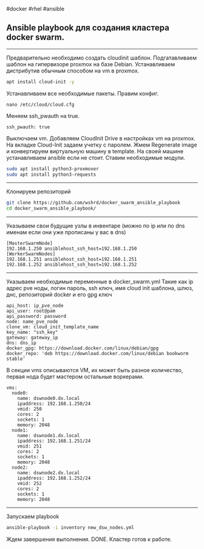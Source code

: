 #docker #rhel #ansible

## Ansible playbook для создания кластера docker swarm.
***
Предварительно необходимо создать cloudinit шаблон.
Подгатавливаем шаблон на гипервизоре proxmox на базе Debian.
Устанавливаем дистрибутив обычным способом на vm в proxmox.
```bash
apt install cloud-init -y
```
Устанавливаем все необходимые пакеты.
Правим конфиг.
```
nano /etc/cloud/cloud.cfg
```
Меняем ssh_pwauth на true.
```
ssh_pwauth: true
```
Выключаем vm. Добавляем CloudInit Drive в настройках vm на proxmox.
На вкладке Cloud-Init задаем учетку с паролем.
Жмем Regenerate image и конвертируем виртуальную машину в template.
На своей машине устанавливаем ansible если не стоит.
Ставим необходимые модули.
```bash
sudo apt install python3-proxmoxer
sudo apt install python3-requests
```
***
Клонируем репозиторий 
```bash
git clone https://github.com/wshrd/docker_swarm_ansible_playbook
cd docker_swarm_ansible_playbook/
```
***
Указываем свои будущие узлы в инвентаре (можно по ip или по dns именам если они уже прописаны у вас в dns)
```
[MasterSwarmNode]
192.168.1.250 ansiblehost_ssh_host=192.168.1.250
[WorkerSwarmNodes]
192.168.1.251 ansiblehost_ssh_host=192.168.1.251
192.168.1.252 ansiblehost_ssh_host=192.168.1.252
```
***
Указываем необходимые переменные в docker_swarm.yml
Такие как ip адрес pve ноды, логин пароль, ssh ключ, имя cloud init шаблона, шлюз, днс, репозиторий docker и его gpg ключ 
```
api_host: ip_pve_node
api_user: root@pam
api_password: password
node: name_pve_node
clone_vm: cloud_init_template_name
key_name: "ssh_key"
gateway: gateway_ip
dns: dns_ip
docker_gpg: https://download.docker.com/linux/debian/gpg
docker_repo: 'deb https://download.docker.com/linux/debian bookworm stable'
```
В секции vms описываются VM, их может быть разное количество, первая нода будет мастером остальные воркерами.
```
vms:
  node0:
    name: dswnode0.dx.local
    ipaddress: 192.168.1.250/24
    vmid: 250
    cores: 2
    sockets: 1
    memory: 2048
  node1:
    name: dswnode1.dx.local
    ipaddress: 192.168.1.251/24
    vmid: 251
    cores: 2
    sockets: 1
    memory: 2048
  node2:
    name: dswnode2.dx.local
    ipaddress: 192.168.1.252/24
    vmid: 252
    cores: 2
    sockets: 1
    memory: 2048
```
***
Запускаем playbook
```bash
ansible-playbook -i inventory new_dsw_nodes.yml
```
Ждем завершения выполнения.
DONE. Кластер готов к работе.
